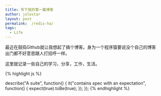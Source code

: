 ```yaml
---
title: 写下我的第一篇博客
author: jolestar
layout: post
permalink:  /redis-ha/
tags:
  - Life
---
```


最近在鼓捣Github就让我想起了搞个博客。身为一个程序猿要说没个自己的博客出门都不好意思跟人打招呼一样。

<!--more-->

这里就记录一些自己的学习，分享，工作，生活。


{% highlight js %} 

describe("A suite", function() {
  it("contains spec with an expectation", function() {
    expect(true).toBe(true);
  });
});
{% endhighlight %} 



